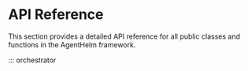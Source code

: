 # API Reference

This section provides a detailed API reference for all public classes and functions in the AgentHelm framework.

::: orchestrator

